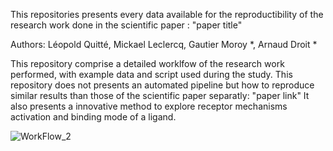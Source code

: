This repositories presents every data available for the reproductibility of the research work done in the scientific paper : "paper title"

Authors: Léopold Quitté, Mickael Leclercq, Gautier Moroy *, Arnaud Droit *

This repository comprise a detailed worklfow of the research work performed, with example data and script used during the study. This repository does not presents an automated pipeline but how to reproduce similar results than those of the scientific paper separatly: "paper link" It also presents a innovative method to explore receptor mechanisms activation and binding mode of a ligand.


![WorkFlow_2](https://github.com/user-attachments/assets/a56c97de-753c-4a36-9291-c1578a1df32c)


